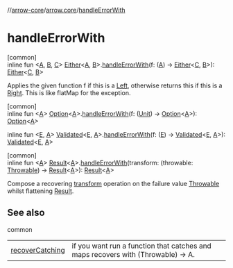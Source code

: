 //[arrow-core](../../index.md)/[arrow.core](index.md)/[handleErrorWith](handle-error-with.md)

# handleErrorWith

[common]\
inline fun &lt;[A](handle-error-with.md), [B](handle-error-with.md), [C](handle-error-with.md)&gt; [Either](-either/index.md)&lt;[A](handle-error-with.md), [B](handle-error-with.md)&gt;.[handleErrorWith](handle-error-with.md)(f: ([A](handle-error-with.md)) -&gt; [Either](-either/index.md)&lt;[C](handle-error-with.md), [B](handle-error-with.md)&gt;): [Either](-either/index.md)&lt;[C](handle-error-with.md), [B](handle-error-with.md)&gt;

Applies the given function f if this is a [Left](-either/-left/index.md), otherwise returns this if this is a [Right](-either/-right/index.md). This is like flatMap for the exception.

[common]\
inline fun &lt;[A](handle-error-with.md)&gt; [Option](-option/index.md)&lt;[A](handle-error-with.md)&gt;.[handleErrorWith](handle-error-with.md)(f: ([Unit](https://kotlinlang.org/api/latest/jvm/stdlib/kotlin/-unit/index.html)) -&gt; [Option](-option/index.md)&lt;[A](handle-error-with.md)&gt;): [Option](-option/index.md)&lt;[A](handle-error-with.md)&gt;

inline fun &lt;[E](handle-error-with.md), [A](handle-error-with.md)&gt; [Validated](-validated/index.md)&lt;[E](handle-error-with.md), [A](handle-error-with.md)&gt;.[handleErrorWith](handle-error-with.md)(f: ([E](handle-error-with.md)) -&gt; [Validated](-validated/index.md)&lt;[E](handle-error-with.md), [A](handle-error-with.md)&gt;): [Validated](-validated/index.md)&lt;[E](handle-error-with.md), [A](handle-error-with.md)&gt;

[common]\
inline fun &lt;[A](handle-error-with.md)&gt; [Result](https://kotlinlang.org/api/latest/jvm/stdlib/kotlin/-result/index.html)&lt;[A](handle-error-with.md)&gt;.[handleErrorWith](handle-error-with.md)(transform: (throwable: [Throwable](https://kotlinlang.org/api/latest/jvm/stdlib/kotlin/-throwable/index.html)) -&gt; [Result](https://kotlinlang.org/api/latest/jvm/stdlib/kotlin/-result/index.html)&lt;[A](handle-error-with.md)&gt;): [Result](https://kotlinlang.org/api/latest/jvm/stdlib/kotlin/-result/index.html)&lt;[A](handle-error-with.md)&gt;

Compose a recovering [transform](handle-error-with.md) operation on the failure value [Throwable](https://kotlinlang.org/api/latest/jvm/stdlib/kotlin/-throwable/index.html) whilst flattening [Result](https://kotlinlang.org/api/latest/jvm/stdlib/kotlin/-result/index.html).

## See also

common

| | |
|---|---|
| [recoverCatching](https://kotlinlang.org/api/latest/jvm/stdlib/kotlin/index.html) | if you want run a function that catches and maps recovers with (Throwable) -&gt; A. |
